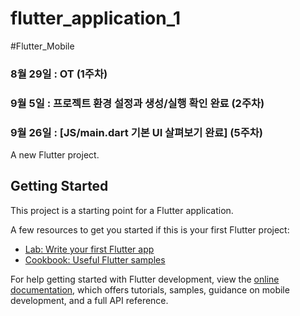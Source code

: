 # flutter_application_1

#Flutter_Mobile
### 8월 29일 : OT (1주차)
### 9월 5일 : 프로젝트 환경 설정과 생성/실행 확인 완료 (2주차)
### 9월 26일 : [JS/main.dart 기본 UI 살펴보기 완료] (5주차)
A new Flutter project.

## Getting Started

This project is a starting point for a Flutter application.

A few resources to get you started if this is your first Flutter project:

- [Lab: Write your first Flutter app](https://docs.flutter.dev/get-started/codelab)
- [Cookbook: Useful Flutter samples](https://docs.flutter.dev/cookbook)

For help getting started with Flutter development, view the
[online documentation](https://docs.flutter.dev/), which offers tutorials,
samples, guidance on mobile development, and a full API reference.
